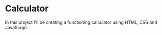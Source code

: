 # Calculator
In this project I'll be creating a functioning calculator using HTML, CSS and JavaScript. 